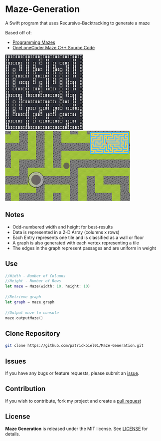 # Maze-Generation
A Swift program that uses Recursive-Backtracking to generate a maze

Based off of:
- [Programming Mazes](https://www.youtube.com/watch?v=Y37-gB83HKE)
- [OneLoneCoder Maze C++ Source Code](https://github.com/OneLoneCoder/videos/blob/master/OneLoneCoder_Mazes.cpp)

![Console Screenshot](https://github.com/patrickbiel01/Maze-Generation/blob/master/console-maze-screenshot.png)
![Game Screenshot](https://github.com/patrickbiel01/Maze-Generation/blob/master/game-maze-screenshot.png)

## Notes
* Odd-numbered width and height for best-results
* Data is represented in a 2-D Array (columns x rows)
* Each Entry represents one tile and is classified as a wall or floor
* A graph is also generated with each vertex representing a tile
* The edges in the graph represent passages and are uniform in weight

## Use
```swift
//Width - Number of Columns
//Height - Number of Rows
let maze = Maze(width: 10, height: 10)

//Retrieve graph
let graph = maze.graph

//Output maze to console
maze.outputMaze()
```

## Clone Repository
```bash
git clone https://github.com/patrickbiel01/Maze-Generation.git
```

## Issues
If you have any bugs or feature requests, please submit an [issue](https://github.com/patrickbiel01/Maze-Generation/issues).

## Contribution
If you wish to contribute, fork my project and create a [pull request](https://github.com/patrickbiel01/Maze-Generation/pulls)

## License
**Maze Generation** is released under the MIT license. See [LICENSE](https://github.com/patrickbiel01/Maze-Generation/blob/master/LICENSE) for details.
